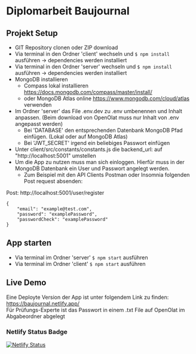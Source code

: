 # Diplomarbeit Baujournal

## Projekt Setup
- GIT Repository clonen oder ZIP download
- Via terminal in den Ordner 'client' wechseln und `$ npm install` ausführen -> dependencies werden installiert
- Via terminal in den Ordner 'server' wechseln und `$ npm install` ausführen -> dependencies werden installiert
- MongoDB installieren 
    - Compass lokal installieren https://docs.mongodb.com/compass/master/install/ 
    - oder MongoDB Atlas online https://www.mongodb.com/cloud/atlas verwenden
- Im Ordner 'server' das File .env.dev zu .env umbenennen und Inhalt anpassen. 
  (Beim download von OpenOlat muss nur Inhalt von .env angepasst werden)
    - Bei 'DATABASE' den entsprechenden Datenbank MongoDB Pfad einfügen. (Lokal oder auf MongoDB Atlas)
    - Bei 'JWT_SECRET' irgend ein beliebiges Passwort einfügen
- Unter client/src/constants/constants.js die backend_url: auf "http://localhost:5001" umstellen
- Um die App zu nutzen muss man sich einloggen. Hierfür muss in der MongoDB Datenbank ein User und Passwort angelegt werden. 
    - Zum Beispiel mit den API Clients Postman oder Insomnia folgenden Post request absenden:

Post: http://localhost:5001/user/register <br />
```
{
    "email": "example@test.com",
    "password": "examplePassword",
    "passwordCheck": "examplePassword"
}
```

## App starten
- Via terminal im Ordner 'server' `$ npm start` ausführen
- Via terminal im Ordner 'client' `$ npm start` ausführen


## Live Demo
Eine Deployte Version der App ist unter folgendem Link zu finden:<br />
https://baujournal.netlify.app/<br />
Für Prüfungs-Experte ist das Passwort in einem .txt File auf OpenOlat im Abgabeordner abgelegt


### Netlify Status Badge
[![Netlify Status](https://api.netlify.com/api/v1/badges/6148a39c-fc5d-45d8-baa4-b77a6396a173/deploy-status)](https://app.netlify.com/sites/baujournal/deploys)

